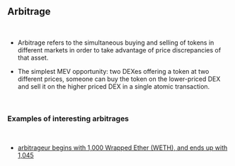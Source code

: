 ## Arbitrage

<br>

* Arbitrage refers to the simultaneous buying and selling of tokens in different markets 
in order to take advantage of price discrepancies of that asset.

* The simplest MEV opportunity: two DEXes offering a token at two different prices, someone can buy the token on the lower-priced DEX and sell it on the higher priced DEX in a single atomic transaction.

<br>

### Examples of interesting arbitrages

<br>

* [arbitrageur begins with 1,000 Wrapped Ether (WETH), and ends up with 1,045](https://etherscan.io/tx/0x5e1657ef0e9be9bc72efefe59a2528d0d730d478cfc9e6cdd09af9f997bb3ef4)
